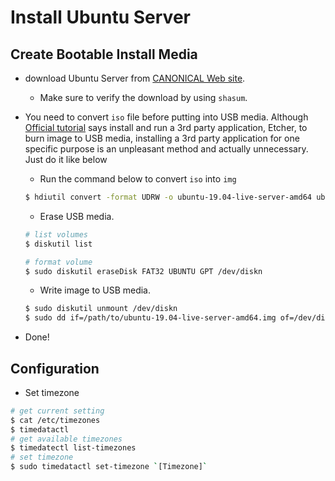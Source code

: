# Install Ubuntu Server
## Create Bootable Install Media
- download Ubuntu Server from [CANONICAL Web site](https://ubuntu.com/download/server "Download Ubuntu Server").
    - Make sure to verify the download by using `shasum`.
- You need to convert `iso` file before putting into USB media. Although [Official tutorial]("https://tutorials.ubuntu.com/tutorial/tutorial-create-a-usb-stick-on-macos" "Create a bootable USB stick on macOS") says install and run a 3rd party application, Etcher, to burn image to USB media, installing a 3rd party application for one specific purpose is an unpleasant method and actually unnecessary. Just do it like below
    - Run the command below to convert `iso` into `img`
    ```bash
    $ hdiutil convert -format UDRW -o ubuntu-19.04-live-server-amd64 ubuntu-19.04-live-server-amd64.iso
    ```

    - Erase USB media.
    ```bash
    # list volumes
    $ diskutil list

    # format volume
    $ sudo diskutil eraseDisk FAT32 UBUNTU GPT /dev/diskn
    ```

    - Write image to USB media.
    ```bash
    $ sudo diskutil unmount /dev/diskn
    $ sudo dd if=/path/to/ubuntu-19.04-live-server-amd64.img of=/dev/diskn bs=1M
    ```
- Done!

## Configuration
- Set timezone
```bash
# get current setting
$ cat /etc/timezones
$ timedatactl
# get available timezones
$ timedatectl list-timezones
# set timezone
$ sudo timedatactl set-timezone `[Timezone]`
```


